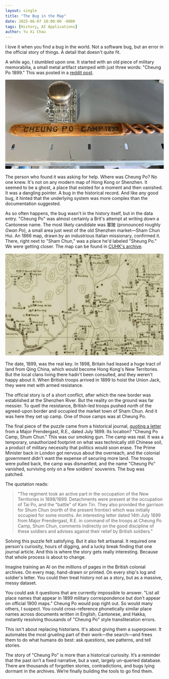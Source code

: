 ```yaml
---
layout: single
title: "The Bug in the Map"
date: 2025-06-07 10:00:00 -0000
tags: [History, AI Applications]
author: Yu Xi Chau
---
```


I love it when you find a bug in the world. Not a software bug, but an error in the official story of things. A detail that doesn't quite fit.

A while ago, I stumbled upon one. It started with an old piece of military memorabilia, a small metal artifact stamped with just three words: "Cheung Po 1899." This was posted in a [reddit post](https://www.reddit.com/r/HongKong/comments/1l3t0ik/any_help_identifiying_where_this_came_from_please/). 

![Image of Cheung Po memorablia](../assets/images/cheungpo-1899.webp)

The person who found it was asking for help. Where was Cheung Po? No one knew. It's not on any modern map of Hong Kong or Shenzhen. It seemed to be a ghost, a place that existed for a moment and then vanished. It was a dangling pointer. A bug in the historical record. And like any good bug, it hinted that the underlying system was more complex than the documentation suggested.

As so often happens, the bug wasn't in the history itself, but in the data entry. "Cheung Po" was almost certainly a Brit's attempt at writing down a Cantonese name. The most likely candidate was 軍陂 (pronounced roughly *Gwan Po*), a small area just west of the old Shenzhen market—Sham Chun Hui. An 1866 map, drawn by an industrious Italian missionary, confirmed it. There, right next to "Sham Chun," was a place he'd labeled "Sheung Po." We were getting closer. The map can be found in [CUHK's archive](https://repository.lib.cuhk.edu.hk/en/item/cuhk-2612080).

![1866 Map of San on](../assets/images/20250607-map-sanon.png)

The date, 1899, was the real key. In 1898, Britain had leased a huge tract of land from Qing China, which would become Hong Kong's New Territories. But the local clans living there hadn't been consulted, and they weren't happy about it. When British troops arrived in 1899 to hoist the Union Jack, they were met with armed resistance.

The official story is of a short conflict, after which the new border was established at the Shenzhen River. But the reality on the ground was far messier. To quell the resistance, British-led troops pushed *north* of the agreed-upon border and occupied the market town of Sham Chun. And it was here they set up camp. One of those camps was at Cheung Po.

The final piece of the puzzle came from a historical journal, [quoting a letter](https://www.jstor.org/stable/44229396) from a Major Prendergast, R.E., dated July 1899. Its location? "Cheung Po Camp, Shum Chun." This was our smoking gun. The camp was real. It was a temporary, unauthorized footprint on what was technically still Chinese soil, a product of military necessity that politics would soon erase. The Prime Minister back in London got nervous about the overreach, and the colonial government didn't want the expense of securing more land. The troops were pulled back, the camp was dismantled, and the name "Cheung Po" vanished, surviving only on a few soldiers' souvenirs. The bug was patched.

The quotation reads:

>"The regiment took an active part in the occupation of the New Territories in 1898/1899. Detachments were present at the occupation of Tai Po, and the "battle" of Kam Tin. They also provided the garrison for Shum Chun (north of the present frontier) which was initially occupied for some months. An interesting letter dated 14th July 1899 from Major Prendergast, R.E. in command of the troops at Cheung Po Camp, Shum Chun, comments indirectly on the good discipline of these soldiers and advises against their relief by British soldiers."

Solving this puzzle felt satisfying. But it also felt artisanal. It required one person's curiosity, hours of digging, and a lucky break finding that one journal article. And this is where the story gets really interesting. Because that whole process is about to change.

Imagine training an AI on the millions of pages in the British colonial archives. On every map, hand-drawn or printed. On every ship's log and soldier's letter. You could then treat history not as a story, but as a massive, messy dataset.

You could ask it questions that are currently impossible to answer. "List all place names that appear in 1899 military correspondence but don't appear on official 1900 maps." Cheung Po would pop right out. So would many others, I suspect. You could cross-reference phonetically similar place names across documents written in English, Cantonese, and Hakka, instantly resolving thousands of "Cheung Po" style transliteration errors.

This isn't about replacing historians. It's about giving them a superpower. It automates the most grueling part of their work—the search—and frees them to do what humans do best: ask questions, see patterns, and tell stories.

The story of "Cheung Po" is more than a historical curiosity. It’s a reminder that the past isn’t a fixed narrative, but a vast, largely un-queried database. There are thousands of forgotten stories, contradictions, and bugs lying dormant in the archives. We’re finally building the tools to go find them.
